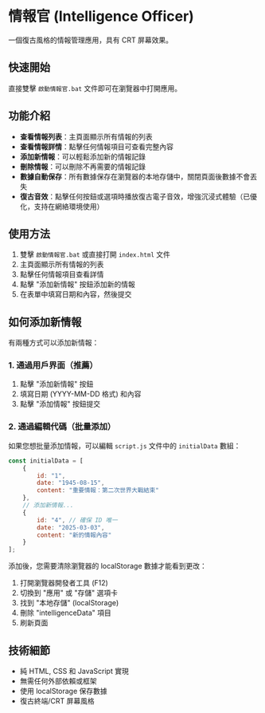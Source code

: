 # 情報官 (Intelligence Officer)

一個復古風格的情報管理應用，具有 CRT 屏幕效果。

## 快速開始

直接雙擊 `啟動情報官.bat` 文件即可在瀏覽器中打開應用。

## 功能介紹

- **查看情報列表**：主頁面顯示所有情報的列表
- **查看情報詳情**：點擊任何情報項目可查看完整內容
- **添加新情報**：可以輕鬆添加新的情報記錄
- **刪除情報**：可以刪除不再需要的情報記錄
- **數據自動保存**：所有數據保存在瀏覽器的本地存儲中，關閉頁面後數據不會丟失
- **復古音效**：點擊任何按鈕或選項時播放復古電子音效，增強沉浸式體驗（已優化，支持在網絡環境使用）

## 使用方法

1. 雙擊 `啟動情報官.bat` 或直接打開 `index.html` 文件
2. 主頁面顯示所有情報的列表
3. 點擊任何情報項目查看詳情
4. 點擊 "添加新情報" 按鈕添加新的情報
5. 在表單中填寫日期和內容，然後提交

## 如何添加新情報

有兩種方式可以添加新情報：

### 1. 通過用戶界面（推薦）

1. 點擊 "添加新情報" 按鈕
2. 填寫日期 (YYYY-MM-DD 格式) 和內容
3. 點擊 "添加情報" 按鈕提交

### 2. 通過編輯代碼（批量添加）

如果您想批量添加情報，可以編輯 `script.js` 文件中的 `initialData` 數組：

```javascript
const initialData = [
    {
        id: "1",
        date: "1945-08-15",
        content: "重要情報：第二次世界大戰結束"
    },
    // 添加新情報...
    {
        id: "4", // 確保 ID 唯一
        date: "2025-03-03",
        content: "新的情報內容"
    }
];
```

添加後，您需要清除瀏覽器的 localStorage 數據才能看到更改：

1. 打開瀏覽器開發者工具 (F12)
2. 切換到 "應用" 或 "存儲" 選項卡
3. 找到 "本地存儲" (localStorage)
4. 刪除 "intelligenceData" 項目
5. 刷新頁面

## 技術細節

- 純 HTML, CSS 和 JavaScript 實現
- 無需任何外部依賴或框架
- 使用 localStorage 保存數據
- 復古終端/CRT 屏幕風格
